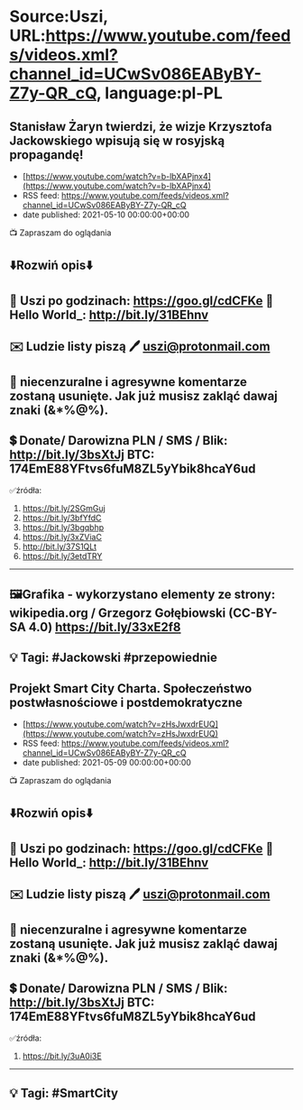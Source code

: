 # Source:Uszi, URL:https://www.youtube.com/feeds/videos.xml?channel_id=UCwSv086EAByBY-Z7y-QR_cQ, language:pl-PL

## Stanisław Żaryn twierdzi, że wizje Krzysztofa Jackowskiego wpisują się w rosyjską propagandę!
 - [https://www.youtube.com/watch?v=b-lbXAPjnx4](https://www.youtube.com/watch?v=b-lbXAPjnx4)
 - RSS feed: https://www.youtube.com/feeds/videos.xml?channel_id=UCwSv086EAByBY-Z7y-QR_cQ
 - date published: 2021-05-10 00:00:00+00:00

📺 Zapraszam do oglądania

⬇️Rozwiń opis⬇️
------------------------------------------------------------
👀 Uszi po godzinach: https://goo.gl/cdCFKe
👀 Hello World_: http://bit.ly/31BEhnv
------------------------------------------------------------
✉️ Ludzie listy piszą 
🖊️ uszi@protonmail.com
------------------------------------------------------------
👺 niecenzuralne i agresywne komentarze zostaną usunięte.  Jak już musisz zakląć dawaj znaki (&*%@%).
------------------------------------------------------------
💲 Donate/ Darowizna
PLN / SMS / Blik: http://bit.ly/3bsXtJj
BTC: 174EmE88YFtvs6fuM8ZL5yYbik8hcaY6ud
-------------------------------------------------------------
✅źródła:
1. https://bit.ly/2SGmGuj
2. https://bit.ly/3bfYfdC
3. https://bit.ly/3bgqbhp
4. https://bit.ly/3xZViaC
5. http://bit.ly/37S1QLt
6. https://bit.ly/3etdTRY
---------------------------------------------------------------
🖼Grafika - wykorzystano elementy ze strony: 
wikipedia.org / Grzegorz Gołębiowski (CC-BY-SA 4.0)
https://bit.ly/33xE2f8
---------------------------------------------------------------
💡 Tagi: #Jackowski #przepowiednie
--------------------------------------------------------------

## Projekt Smart City Charta. Społeczeństwo postwłasnościowe i postdemokratyczne
 - [https://www.youtube.com/watch?v=zHsJwxdrEUQ](https://www.youtube.com/watch?v=zHsJwxdrEUQ)
 - RSS feed: https://www.youtube.com/feeds/videos.xml?channel_id=UCwSv086EAByBY-Z7y-QR_cQ
 - date published: 2021-05-09 00:00:00+00:00

📺 Zapraszam do oglądania

⬇️Rozwiń opis⬇️
------------------------------------------------------------
👀 Uszi po godzinach: https://goo.gl/cdCFKe
👀 Hello World_: http://bit.ly/31BEhnv
------------------------------------------------------------
✉️ Ludzie listy piszą 
🖊️ uszi@protonmail.com
------------------------------------------------------------
👺 niecenzuralne i agresywne komentarze zostaną usunięte.  Jak już musisz zakląć dawaj znaki (&*%@%).
------------------------------------------------------------
💲 Donate/ Darowizna
PLN / SMS / Blik: http://bit.ly/3bsXtJj
BTC: 174EmE88YFtvs6fuM8ZL5yYbik8hcaY6ud
-------------------------------------------------------------
✅źródła:
1. https://bit.ly/3uA0i3E
---------------------------------------------------------------
💡 Tagi: #SmartCity
--------------------------------------------------------------

